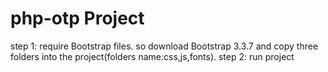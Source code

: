 # php-otp Project

step 1: require Bootstrap files. so download Bootstrap 3.3.7 and copy three folders into the project(folders name:css,js,fonts).
step 2: run project
